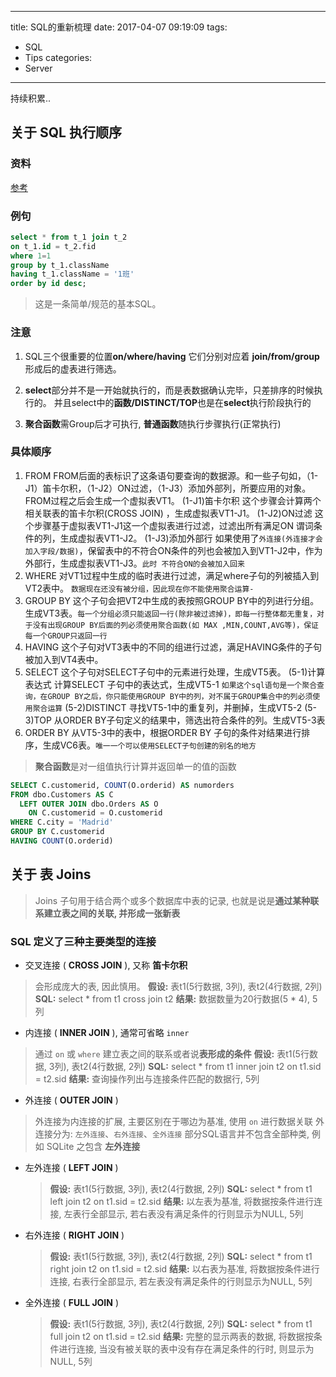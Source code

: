 ------
title: SQL的重新梳理
date: 2017-04-07 09:19:09
tags:
  - SQL
  - Tips
categories:
  - Server
------
持续积累..
<!--more-->

## 关于 SQL 执行顺序
### 资料
[参考](http://www.uol123.com/2013/01/26/sql%E8%AF%AD%E5%8F%A5%E7%BC%96%E8%AF%91%E5%8E%9F%E7%90%86.html)

### 例句
```sql
select * from t_1 join t_2
on t_1.id = t_2.fid
where 1=1
group by t_1.className
having t_1.className = '1班'
order by id desc;
```

> 这是一条简单/规范的基本SQL。

### 注意
1. SQL三个很重要的位置**on/where/having**
它们分别对应着 **join/from/group** 形成后的虚表进行筛选。

2. **select**部分并不是一开始就执行的，而是表数据确认完毕，只差排序的时候执行的。
并且select中的**函数/DISTINCT/TOP**也是在**select**执行阶段执行的

3. **聚合函数**需Group后才可执行, **普通函数**随执行步骤执行(正常执行)

### 具体顺序
1. FROM FROM后面的表标识了这条语句要查询的数据源。和一些子句如，（1-J1）笛卡尔积，（1-J2）ON过滤，（1-J3）添加外部列，所要应用的对象。FROM过程之后会生成一个虚拟表VT1。
(1-J1)笛卡尔积 这个步骤会计算两个相关联表的笛卡尔积(CROSS JOIN) ，生成虚拟表VT1-J1。
(1-J2)ON过滤 这个步骤基于虚拟表VT1-J1这一个虚拟表进行过滤，过滤出所有满足ON 谓词条件的列，生成虚拟表VT1-J2。
(1-J3)添加外部行  如果使用了`外连接(外连接才会加入字段/数据)`，保留表中的不符合ON条件的列也会被加入到VT1-J2中，作为外部行，生成虚拟表VT1-J3。`此时 不符合ON的会被加入回来`
2. WHERE 对VT1过程中生成的临时表进行过滤，满足where子句的列被插入到VT2表中。 `数据现在还没有被分组，因此现在你不能使用聚合运算-`
3. GROUP BY 这个子句会把VT2中生成的表按照GROUP BY中的列进行分组。生成VT3表。`每一个分组必须只能返回一行(除非被过滤掉)，即每一行整体都无重复，对于没有出现GROUP BY后面的列必须使用聚合函数(如 MAX ,MIN,COUNT,AVG等)，保证每一个GROUP只返回一行`
4. HAVING 这个子句对VT3表中的不同的组进行过滤，满足HAVING条件的子句被加入到VT4表中。
5. SELECT 这个子句对SELECT子句中的元素进行处理，生成VT5表。
(5-1)计算表达式 计算SELECT 子句中的表达式，生成VT5-1 `如果这个sql语句是一个聚合查询，在GROUP BY之后，你只能使用GROUP BY中的列，对不属于GROUP集合中的列必须使用聚合运算`
(5-2)DISTINCT 寻找VT5-1中的重复列，并删掉，生成VT5-2
(5-3)TOP 从ORDER BY子句定义的结果中，筛选出符合条件的列。生成VT5-3表
6. ORDER BY 从VT5-3中的表中，根据ORDER BY 子句的条件对结果进行排序，生成VC6表。`唯一一个可以使用SELECT子句创建的别名的地方`

> **聚合函数**是对一组值执行计算并返回单一的值的函数

```sql
SELECT C.customerid, COUNT(O.orderid) AS numorders
FROM dbo.Customers AS C
  LEFT OUTER JOIN dbo.Orders AS O
    ON C.customerid = O.customerid
WHERE C.city = 'Madrid'
GROUP BY C.customerid
HAVING COUNT(O.orderid)
```

## 关于 表 Joins
>  Joins 子句用于结合两个或多个数据库中表的记录, 也就是说是**通过某种联系建立表之间的关联, 并形成一张新表**

### SQL 定义了三种主要类型的连接
- 交叉连接 ( **CROSS JOIN** ), 又称 **笛卡尔积**
> 会形成庞大的表, 因此慎用。
> **假设:** 表t1(5行数据, 3列), 表t2(4行数据, 2列)
> **SQL:** select * from t1 cross join t2
> **结果:** 数据数量为20行数据(5 * 4), 5列

- 内连接 ( **INNER JOIN** ), 通常可省略 `inner`
> 通过 `on` 或 `where` 建立表之间的联系或者说**表形成的条件**
> **假设:** 表t1(5行数据, 3列), 表t2(4行数据, 2列)
> **SQL:** select * from t1 inner join t2 on t1.sid = t2.sid
> **结果:** 查询操作列出与连接条件匹配的数据行, 5列

- 外连接 ( **OUTER JOIN** )
> 外连接为内连接的扩展, 主要区别在于哪边为基准, 使用 `on` 进行数据关联
> 外连接分为: `左外连接`、`右外连接`、`全外连接`
> 部分SQL语言并不包含全部种类, 例如
> SQLite 之包含 **左外连接**
  - 左外连接 ( **LEFT JOIN** )
    > **假设:** 表t1(5行数据, 3列), 表t2(4行数据, 2列)
    > **SQL:** select * from t1 left join t2 on t1.sid = t2.sid
    > **结果:** 以左表为基准, 将数据按条件进行连接, 左表行全部显示, 若右表没有满足条件的行则显示为NULL, 5列

  - 右外连接 ( **RIGHT JOIN** )
    > **假设:** 表t1(5行数据, 3列), 表t2(4行数据, 2列)
    > **SQL:** select * from t1 right join t2 on t1.sid = t2.sid
    > **结果:** 以右表为基准, 将数据按条件进行连接, 右表行全部显示, 若左表没有满足条件的行则显示为NULL, 5列

  - 全外连接 ( **FULL JOIN** )
    > **假设:** 表t1(5行数据, 3列), 表t2(4行数据, 2列)
    > **SQL:** select * from t1 full join t2 on t1.sid = t2.sid
    > **结果:** 完整的显示两表的数据, 将数据按条件进行连接, 当没有被关联的表中没有存在满足条件的行时, 则显示为NULL, 5列
